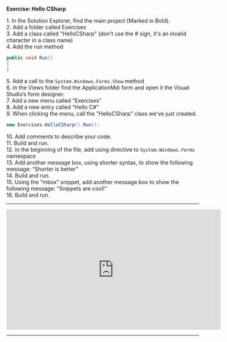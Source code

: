 ﻿**Exercise: Hello CSharp**

1\. In the Solution Explorer, find the main project (Marked in Bold).  
2\. Add a folder called Exercises  
3\. Add a class called "HelloCSharp" (don't use the # sign, it's an invalid character in a class name)  
4\. Add the run method   
```csharp
public void Run() 
{
} 
```
5\. Add a call to the `System.Windows.Forms.Show` method  
6\. In the Views folder find the ApplicationMdi form and open it the Visual Studio’s form designer.  
7\. Add a new menu called “Exercises”  
8\. Add a new entry called “Hello C#”  
9\. When clicking the menu, call the "HelloCSharp" class we've just created.  
```csharp
new Exercises.HelloCSharp().Run();
```  
 
10\.  Add comments to describe your code.  
11\. Build and run.  
12\. In the beginning of the file, add using directive to `System.Windows.Forms` namespace  
13\. Add another message box, using shorter syntax, to show the following message: “Shorter is better”  
14\. Build and run.  
15\. Using the “mbox” snippet, add another message box to show the following message: “Snippets are cool!”  
16\. Build and run.  

---

<iframe width="560" height="315" src="https://www.youtube.com/embed/27AHai9Oygc" frameborder="0" allowfullscreen></iframe>

---
